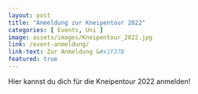 ```yaml
---
layout: post
title: "Anmeldung zur Kneipentour 2022"
categories: [ Events, Uni ]
image: assets/images/Kneipentour_2022.jpg
link: /event-anmeldung/
link-text: Zur Anmeldung &#x1F37B
featured: true
---
```

Hier kannst du dich für die Kneipentour 2022 anmelden!
